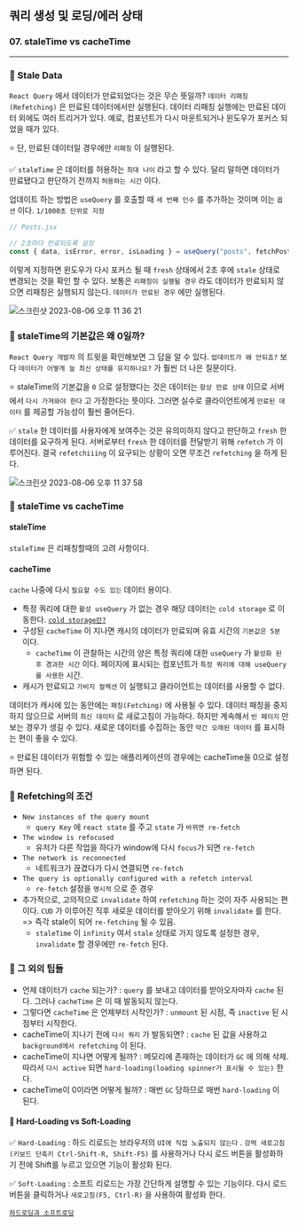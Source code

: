 ## 쿼리 생성 및 로딩/에러 상태
### 07. staleTime vs cacheTime
---------------------------------------------

### 📌 Stale Data

`React Query` 에서 데이터가 만료되었다는 것은 무슨 뜻일까?
`데이터 리패칭(Refetching)` 은 만료된 데이터에서만 실행된다. 데이터 리패칭 실행에는 만료된 데이터 외에도 여러 트리거가 있다. 예로, 컴포넌트가 다시 마운트되거나 윈도우가 포커스 되었을 때가 있다.

⭐️ 단, 만료된 데이터일 경우에만 `리패칭` 이 실행된다.

✅ `staleTime` 은 데이터를 허용하는 `최대 나이` 라고 할 수 있다. 
달리 말하면 데이터가 만료됐다고 판단하기 전까지 `허용하는 시간` 이다.

업데이트 하는 방법은 `useQuery` 를 호출할 때 `세 번째 인수` 를 추가하는 것이며 이는 `옵션` 이다.
`1/1000초 단위로 지정`

```jsx
// Posts.jsx

// 2초마다 만료되도록 설정
const { data, isError, error, isLoading } = useQuery("posts", fetchPosts, { staleTime: 2000});
```

이렇게 지정하면 윈도우가 다시 포커스 될 때 `fresh` 상태에서 2초 후에 `stale` 상태로 변경되는 것을 확인 할 수 있다.
보통은 `리패칭이 실행될 경우` 라도 데이터가 만료되지 않으면 리패칭은 실행되지 않는다.
`데이터가 만료된 경우` 에만 실행된다.

![스크린샷 2023-08-06 오후 11 36 21](https://github.com/chromeheartz/TIL/assets/95161113/05f807d9-c4f1-4cb0-a509-7752af97a60c)

### 📌 staleTime의 기본값은 왜 0일까?

`React Query 개발자` 의 트윗을 확인해보면 그 답을 알 수 있다.
`업데이트가 왜 안되죠?` 보다 `데이터가 어떻게 늘 최신 상태를 유지하나요?` 가 훨씬 더 나은 질문이다.

⭐️ staleTime의 기본값을 `0` 으로 설정했다는 것은 데이터는 `항상 만료 상태` 이므로 서버에서 `다시 가져와야 한다` 고 가정한다는 뜻이다. 그러면 실수로 클라이언트에게 `만료된 데이터` 를 제공할 가능성이 훨씬 줄어든다.

✅ `stale` 한 데이터를 사용자에게 보여주는 것은 유의미하지 않다고 판단하고 `fresh` 한 데이터를 요구하게 된다. 서버로부터 `fresh` 한 데이터를 전달받기 위해 `refetch` 가 이루어진다. 
결국 `refetchiiing` 이 요구되는 상황이 오면 무조건 `refetching` 을 하게 된다.

![스크린샷 2023-08-06 오후 11 37 58](https://github.com/chromeheartz/TIL/assets/95161113/a5fe82ed-8bbb-4c53-a2fe-a4050032e6e5)

### 📌 staleTime vs cacheTime

#### staleTime

`staleTime` 은 리패칭할때의 고려 사항이다.

#### cacheTime

`cache` 나중에 다시 `필요할 수도 있는` 데이터 용이다.
- 특정 쿼리에 대한 `활성 useQuery` 가 없는 경우 해당 데이터는 `cold storage` 로 이동한다.
[`cold storage란?`]
- 구성된 `cacheTime` 이 지나면 캐시의 데이터가 만료되며 유효 시간의 `기본값은 5분` 이다.
	- `cacheTime` 이 관찰하는 시간의 양은 특정 쿼리에 대한 `useQuery` 가 `활성화 된 후 경과한 시간` 이다. 페이지에 표시되는 컴포넌트가 `특정 쿼리에 대해 useQuery를 사용한` 시간.
- 캐시가 만료되고 `가비지 컬렉션` 이 실행되고 클라이언트는 데이터를 사용할 수 없다.

데이터가 캐시에 있는 동안에는 `패칭(Fetching)` 에 사용될 수 있다. 데이터 패칭을 중지하지 않으므로 서버의 `최신 데이터`  로 새로고침이 가능하다. 하지만 계속해서 `빈 페이지` 만 보는 경우가 생길 수 있다.
새로운 데이터를 수집하는 동안 `약간 오래된 데이터` 를 표시하는 편이 좋을 수 있다.

⭐️ 만료된 데이터가 위험할 수 있는 애플리케이션의 경우에는 cacheTime을 0으로 설정하면 된다.

### 📌 Refetching의 조건

- `New instances of the query mount`
	* `query Key` 에 `react state` 를 주고 `state` 가 `바뀌면 re-fetch`
- `The window is refocused`
	* 유저가 다른 작업을 하다가 window에 다시 `focus`가 되면 `re-fetch`
- `The network is reconnected`
	* 네트워크가 끊겼다가 다시 연결되면 `re-fetch`
- `The query is optionally configured with a refetch interval`
	* `re-fetch` 설정을 `명시적` 으로 준 경우
- 추가적으로, 고의적으로 `invalidate` 하여 `refetching` 하는 것이 자주 사용되는 편이다. `CUD` 가 이루어진 직후 새로운 데이터를 받아오기 위해 `invalidate` 를 한다. => 즉각 stale이 되어 `re-fetching` 될 수 있음.
	* `staleTime` 이 `infinity` 여서 `stale` 상태로 가지 않도록 설정한 경우, `invalidate` 할 경우에만 `re-fetch` 된다.
    
    
### 📌 그 외의 팁들

- 언제 데이터가 `cache` 되는가? : `query` 를 보내고 데이터를 받아오자마자 `cache` 된다. 그러나 `cacheTime` 은 이 때 발동되지 않는다.
- 그렇다면 `cacheTime` 은 언제부터 시작인가? : `unmount` 된 시점, 즉 `inactive` 된 시점부터 시작한다.
- cacheTime이 지나기 전에 `다시 쿼리` 가 발동되면? : `cache` 된 값을 사용하고 `background에서 refetching` 이 된다.
- cacheTime이 지나면 어떻게 될까? : 메모리에 존재하는 데이터가 `GC` 에 의해 삭제. 따라서 `다시 active` 되면 `hard-loading(loading spinner가 표시될 수 있는)` 한다.
- cacheTime이 0이라면 어떻게 될까? : 매번 `GC` 당하므로 매번 `hard-loading` 이 된다.

#### 📍 Hard-Loading vs Soft-Loading

✅ `Hard-Loading` : 하드 리로드는 브라우저의 `UI에 직접 노출되지 않는다` . `강력 새로고침(키보드 단축키 Ctrl-Shift-R, Shift-F5)` 를 사용하거나 다시 로드 버튼을 활성화하기 전에 Shift를 누르고 있으면 기능이 활성화 된다.

✅ `Soft-Loading` : 소프트 리로드는 가장 간단하게 설명할 수 있는 기능이다. 다시 로드 버튼을 클릭하거나 `새로고침(F5, Ctrl-R)` 을 사용하여 활성화 한다.

[`하드로딩과 소프트로딩`]

[`cold storage란?`]: (https://d2.naver.com/helloworld/526125)
[`하드로딩과 소프트로딩`]: (https://hashnode.com/post/whats-the-difference-between-soft-loading-and-hard-loading-cj3ydic4s0020qwk82hrdkiyv/answer/ck842bfk004o0zis1cy764bg6)
